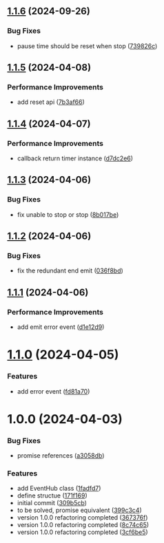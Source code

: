 ## [1.1.6](https://github.com/molvqingtai/timer/compare/v1.1.5...v1.1.6) (2024-09-26)


### Bug Fixes

* pause time should be reset when stop ([739826c](https://github.com/molvqingtai/timer/commit/739826ca19b3c0e9e58fc3449eec0cb2c46bd70e))

## [1.1.5](https://github.com/molvqingtai/timer/compare/v1.1.4...v1.1.5) (2024-04-08)


### Performance Improvements

* add reset api ([7b3af66](https://github.com/molvqingtai/timer/commit/7b3af66eb712b2edfdb69d76429941fc2c2b0386))

## [1.1.4](https://github.com/molvqingtai/timer/compare/v1.1.3...v1.1.4) (2024-04-07)


### Performance Improvements

* callback return timer instance ([d7dc2e6](https://github.com/molvqingtai/timer/commit/d7dc2e6cec843bfbf15cb46108e21fcde6337856))

## [1.1.3](https://github.com/molvqingtai/timer/compare/v1.1.2...v1.1.3) (2024-04-06)


### Bug Fixes

* fix unable to stop or stop ([8b017be](https://github.com/molvqingtai/timer/commit/8b017beab67dcef43389ab38e76188a6afea1c1c))

## [1.1.2](https://github.com/molvqingtai/timer/compare/v1.1.1...v1.1.2) (2024-04-06)


### Bug Fixes

* fix the redundant end emit ([036f8bd](https://github.com/molvqingtai/timer/commit/036f8bdb716e03d634bed14f75a0bd542eba6b07))

## [1.1.1](https://github.com/molvqingtai/timer/compare/v1.1.0...v1.1.1) (2024-04-06)


### Performance Improvements

* add emit error event ([d1e12d9](https://github.com/molvqingtai/timer/commit/d1e12d9c5de25422614a507b82c356b85921190d))

# [1.1.0](https://github.com/molvqingtai/timer/compare/v1.0.0...v1.1.0) (2024-04-05)


### Features

* add error event ([fd81a70](https://github.com/molvqingtai/timer/commit/fd81a70281f08b8d43a9641f3b5ba32098947188))

# 1.0.0 (2024-04-03)


### Bug Fixes

* promise references ([a3058db](https://github.com/molvqingtai/timer/commit/a3058db35512c863217be9bc7da43d0fc2260e5f))


### Features

* add EventHub class ([1fadfd7](https://github.com/molvqingtai/timer/commit/1fadfd72e168449b48842012dae6859983e6f103))
* define structue ([171f169](https://github.com/molvqingtai/timer/commit/171f1693578435839714fbdad7b5c40812f22cf2))
* initial commit ([309b5cb](https://github.com/molvqingtai/timer/commit/309b5cb06d0c87b17581287818b578b9ca91112c))
* to be solved, promise equivalent ([399c3c4](https://github.com/molvqingtai/timer/commit/399c3c41d9635e3695f5c82620e06b39eb791051))
* version 1.0.0 refactoring completed ([367376f](https://github.com/molvqingtai/timer/commit/367376f1ec8a291c192c2dc3cf77c8d28f1e4793))
* version 1.0.0 refactoring completed ([8c74c65](https://github.com/molvqingtai/timer/commit/8c74c659bc0a16c623a3d8280abb18c1b40271aa))
* version 1.0.0 refactoring completed ([3cf6be5](https://github.com/molvqingtai/timer/commit/3cf6be55d92d879e368749d76e3c7fab7e9d597f))
